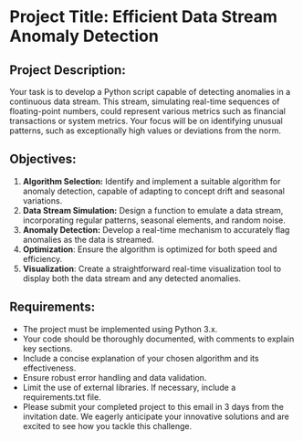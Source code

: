 # Project Title: Efficient Data Stream Anomaly Detection

## Project Description:
Your task is to develop a Python script capable of detecting anomalies in a continuous data stream. This stream, simulating real-time sequences of floating-point numbers, could represent various metrics such as financial transactions or system metrics. Your focus will be on identifying unusual patterns, such as exceptionally high values or deviations from the norm.

## Objectives:

1. **Algorithm Selection:** Identify and implement a suitable algorithm for anomaly detection, capable of adapting to concept drift and seasonal variations.
2. **Data Stream Simulation:** Design a function to emulate a data stream, incorporating regular patterns, seasonal elements, and random noise.
3. **Anomaly Detection:** Develop a real-time mechanism to accurately flag anomalies as the data is streamed.
4. **Optimization**: Ensure the algorithm is optimized for both speed and efficiency.
5. **Visualization**: Create a straightforward real-time visualization tool to display both the data stream and any detected anomalies.

## Requirements:

- The project must be implemented using Python 3.x.
- Your code should be thoroughly documented, with comments to explain key sections.
- Include a concise explanation of your chosen algorithm and its effectiveness.
- Ensure robust error handling and data validation.
- Limit the use of external libraries. If necessary, include a requirements.txt file.
- Please submit your completed project to this email in 3 days from the invitation date. We eagerly anticipate your innovative solutions and are excited to see how you tackle this challenge.